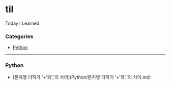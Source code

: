 # til
Today I Learned

### Categories
* [Python](#python)
___
### Python 
* [문자열 더하기 '+'와','의 차이](Python/문자열 더하기 '+'와','의 차이.md)
